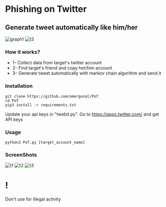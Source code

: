 # Phishing on Twitter
## Generate tweet automatically like him/her
![graph1](https://github.com/omergunal/T/blob/master/img/1.png)
![t3](https://github.com/omergunal/PoT/blob/master/img/t3.png)
### How it works?

* 1- Collect data from target's twitter account
* 2- Find target's friend and copy her/him account
* 3- Generate tweet automatically with markov chain algorithm and send it

### Installation
```
git clone https://github.com/omergunal/PoT
cd PoT
pip3 install -r requirements.txt
```
Update your api keys in "twebit.py". Go to https://apps.twitter.com/ and get API keys

### Usage
```
python3 PoT.py [target_account_name]
```

### ScreenShots

![t1](https://github.com/omergunal/PoT/blob/master/img/t1.png)
![t2](https://github.com/omergunal/PoT/blob/master/img/t2.png)
![t3](https://github.com/omergunal/PoT/blob/master/img/t3.png)

# !
Don't use for illegal activity
